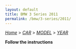 ```yaml
---
layout: default
title: BMW 3 Series 2011
permalink: /bmw/3-series/2011/
---
```

[*Home*](/) > [*CAR*](/car/) > [*MODEL*](/car/model/) > [*YEAR*](/car/model/year/)

**Follow the instructions**